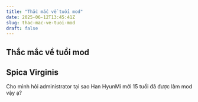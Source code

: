 ```yaml
---
title: "Thắc mắc về tuổi mod"
date: 2025-06-12T13:45:41Z
slug: thac-mac-ve-tuoi-mod
draft: false
---
```


## Thắc mắc về tuổi mod

## Spica Virginis

Cho mình hỏi administrator tại sao Han HyunMi mới 15 tuổi đã được làm mod vậy ạ?